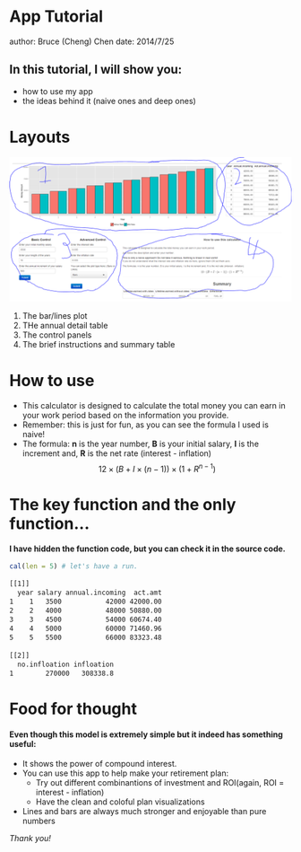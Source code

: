 App Tutorial
========================================================
author: Bruce (Cheng) Chen
date: 2014/7/25


## __In this tutorial, I will show you:__
* how to use my app 
* the ideas behind it (naive ones and deep ones)

Layouts
========================================================
![alt text](PPT-figure/layouts.PNG)

1. The bar/lines plot
2. THe annual detail table
3. The control panels
4. The brief instructions and summary table



How to use
========================================================
* This calculator is designed to calculate the total money you can earn in your work period based on the information you provide.
* Remember: this is just for fun, as you can see the formula I used is naive!
* The formula: __n__ is the year number, __B__ is your initial salary, __I__ is the increment and, __R__ is the net rate (interest - inflation)
$$
12 \times (B+I \times (n-1)) \times (1+R^{n-1})
$$

The key function and the only function...
========================================================
__I have hidden the function code, but you can check it in the source code.__


```r
cal(len = 5) # let's have a run.
```

```
[[1]]
  year salary annual.incoming  act.amt
1    1   3500           42000 42000.00
2    2   4000           48000 50880.00
3    3   4500           54000 60674.40
4    4   5000           60000 71460.96
5    5   5500           66000 83323.48

[[2]]
  no.infloation infloation
1        270000   308338.8
```

Food for thought
========================================================
#### Even though this model is extremely simple but it indeed has something useful:

* It shows the power of compound interest.
* You can use this app to help make your retirement plan:
   + Try out different combinantions of investment and ROI(again, ROI = interest - inflation) 
   + Have the clean and coloful plan visualizations
* Lines and bars are always much stronger and enjoyable than pure numbers

_Thank you!_
